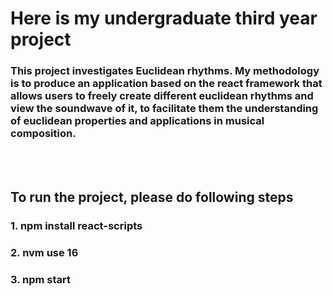 # Here is my undergraduate third year project
### This project investigates Euclidean rhythms. My methodology is to produce an application based on the react framework that allows users to freely create different euclidean rhythms and view the soundwave of it, to facilitate them the understanding of euclidean properties and applications in musical composition.
<br><br/>
## To run the project, please do following steps
### 1. npm install react-scripts
### 2. nvm use 16
### 3. npm start
